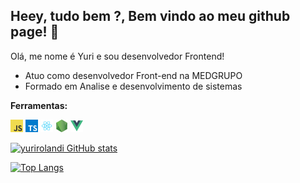 ## Heey, tudo bem ?, Bem vindo ao meu github page! 👋


Olá, me nome é Yuri e sou desenvolvedor Frontend!
- Atuo como desenvolvedor Front-end  na MEDGRUPO
- Formado em Analise e desenvolvimento de sistemas

**Ferramentas:**  

<code><img height="20" src="https://raw.githubusercontent.com/github/explore/80688e429a7d4ef2fca1e82350fe8e3517d3494d/topics/javascript/javascript.png"></code>
<code><img height="20" src="https://raw.githubusercontent.com/github/explore/80688e429a7d4ef2fca1e82350fe8e3517d3494d/topics/typescript/typescript.png"></code>
<code><img height="20" src="https://raw.githubusercontent.com/github/explore/80688e429a7d4ef2fca1e82350fe8e3517d3494d/topics/react/react.png"></code>
<code><img height="20" src="https://raw.githubusercontent.com/github/explore/80688e429a7d4ef2fca1e82350fe8e3517d3494d/topics/nodejs/nodejs.png"></code> 
<code><img height="20" src="https://raw.githubusercontent.com/github/explore/80688e429a7d4ef2fca1e82350fe8e3517d3494d/topics/vue/vue.png"></code>

[![yurirolandi GitHub stats](https://github-readme-stats.vercel.app/api?username=yurirolandi)](https://github.com/anuraghazra/github-readme-stats)

[![Top Langs](https://github-readme-stats.vercel.app/api/top-langs/?username=yurirolandi&layout=compact)](https://github.com/anuraghazra/github-readme-stats)
